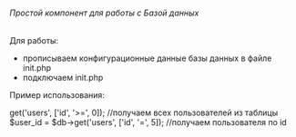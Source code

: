 ######  Простой компонент для работы с Базой данных

Для работы:
- прописываем конфигурационные данные базы данных в файле init.php
- подключаем init.php

Пример использования:

<?php
require_once 'init.php';

$db = Database::getInstance();

$users = $db->get('users', ['id', '>=', 0]); //получаем всех пользователей из таблицы

$user_id = $db->get('users', ['id', '=', 5]); //получаем пользователя по id 
